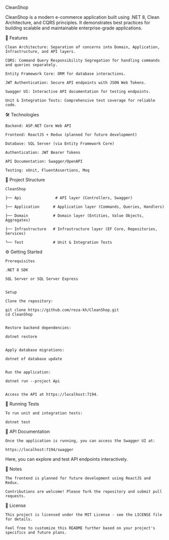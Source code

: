 CleanShop

CleanShop is a modern e-commerce application built using .NET 8, Clean Architecture, and CQRS principles. It demonstrates best practices for building scalable and maintainable enterprise-grade applications.

🚀 Features

    Clean Architecture: Separation of concerns into Domain, Application, Infrastructure, and API layers.
    
    CQRS: Command Query Responsibility Segregation for handling commands and queries separately.
    
    Entity Framework Core: ORM for database interactions.
    
    JWT Authentication: Secure API endpoints with JSON Web Tokens.
    
    Swagger UI: Interactive API documentation for testing endpoints.
    
    Unit & Integration Tests: Comprehensive test coverage for reliable code.

🛠️ Technologies

    Backend: ASP.NET Core Web API
    
    Frontend: ReactJS + Redux (planned for future development)
    
    Database: SQL Server (via Entity Framework Core)
    
    Authentication: JWT Bearer Tokens
    
    API Documentation: Swagger/OpenAPI
    
    Testing: xUnit, FluentAssertions, Moq

📂 Project Structure

    CleanShop
    
    ├── Api               # API layer (Controllers, Swagger)
    
    ├── Application      # Application layer (Commands, Queries, Handlers)
    
    ├── Domain           # Domain layer (Entities, Value Objects, Aggregates)
    
    ├── Infrastructure   # Infrastructure layer (EF Core, Repositories, Services)
    
    └── Test             # Unit & Integration Tests


⚙️ Getting Started

    Prerequisites
    
    .NET 8 SDK
    
    SQL Server or SQL Server Express


    Setup
    
    Clone the repository:
    
    git clone https://github.com/reza-kh/CleanShop.git
    cd CleanShop
    
    
    Restore backend dependencies:
    
    dotnet restore
    
    
    Apply database migrations:
    
    dotnet ef database update
    
    
    Run the application:
    
    dotnet run --project Api


    Access the API at https://localhost:7194.

🧪 Running Tests

    To run unit and integration tests:

    dotnet test

📄 API Documentation

    Once the application is running, you can access the Swagger UI at:
    
    https://localhost:7194/swagger


Here, you can explore and test API endpoints interactively.

📌 Notes

    The frontend is planned for future development using ReactJS and Redux.
    
    Contributions are welcome! Please fork the repository and submit pull requests.

📄 License

    This project is licensed under the MIT License - see the LICENSE file for details.
    
    Feel free to customize this README further based on your project's specifics and future plans.
